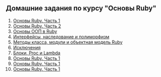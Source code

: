 ## Домашние задания по курсу "Основы Ruby"

1) [Основы Ruby. Часть 1](./lesson_1)
2) [Основы Ruby. Часть 2](./lesson_2)
3) [Основы ООП в Ruby](./lesson_3)
4) [Интерфейсы, наследование и полиморфизм](./lesson_4)
5) [Методы класса, модули и объектная модель Ruby](./lesson_5)
6) [Исключения](./lesson_6)
7) [Блоки, Proc и Lambda](./lesson_7)
8) [Основы Ruby. Часть 1](./lesson_1)
9) [Основы Ruby. Часть 1](./lesson_1)
10) [Основы Ruby. Часть 1](./lesson_1)
